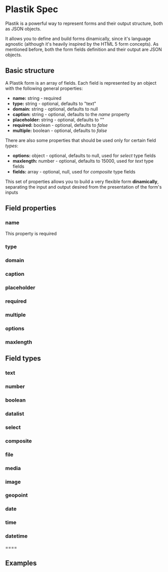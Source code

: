 # Plastik Spec

Plastik is a powerful way to represent forms and their output structure, both as JSON objects.

It allows you to define and build forms dinamically, since it's language agnostic (although it's heavily inspired by the HTML 5 form concepts). As mentioned before, both the form fields definition and their output are JSON objects.

## Basic structure

A Plastik form is an array of fields. Each field is represented by an object with the following general properties:

- **name:** string - required
- **type:** string - optional, defaults to "text"
- **domain:** string - optional, defaults to null
- **caption:** string - optional, defaults to the *name* property
- **placeholder:** string - optional, defaults to ""
- **required:** boolean - optional, defaults to *false*
- **multiple:** boolean - optional, defaults to *false*

There are also some properties that should be used only for certain field *types*:

- **options:** object - optional, defaults to null, used for *select* type fields
- **maxlength:** number - optional, defaults to 15000, used for *text* type fields
- **fields:** array - optional, null, used for *composite* type fields

This set of properties allows you to build a very flexible form **dinamically**, separating the input and output desired from the presentation of the form's inputs

## Field properties

### name

This property is required

### type

### domain

### caption

### placeholder

### required

### multiple

### options

### maxlength

## Field types

### text

### number

### boolean

### datalist

### select

### composite

### file

### media

### image

### geopoint

### date

### time

### datetime

====

## Examples


